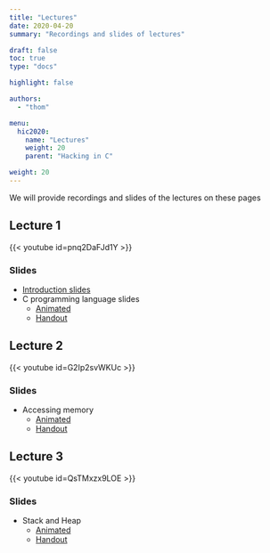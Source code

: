 ```yaml
---
title: "Lectures"
date: 2020-04-20
summary: "Recordings and slides of lectures"

draft: false
toc: true
type: "docs"

highlight: false

authors:
  - "thom"

menu:
  hic2020:
    name: "Lectures"
    weight: 20
    parent: "Hacking in C"

weight: 20
---
```


We will provide recordings and slides of the lectures on these pages

## Lecture 1

{{< youtube id=pnq2DaFJd1Y >}}

### Slides
* [Introduction slides](introduction-handout-nonotes.pdf)
* C programming language slides
  * [Animated](c-programming-overlays-nonotes.pdf)
  * [Handout](c-programming-handout-nonotes.pdf)

## Lecture 2

{{< youtube id=G2Ip2svWKUc >}}

### Slides

* Accessing memory
  * [Animated](pointers-overlays-nonotes.pdf)
  * [Handout](pointers-handout-nonotes.pdf)

## Lecture 3

{{< youtube id=QsTMxzx9LOE >}}

### Slides

* Stack and Heap
  * [Animated](memory-overlays-nonotes.pdf)
  * [Handout](memory-handout-nonotes.pdf)
